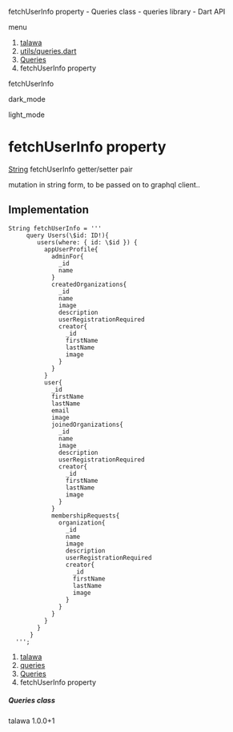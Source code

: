 




fetchUserInfo property - Queries class - queries library - Dart API







menu

1. [talawa](../../index.html)
2. [utils/queries.dart](../../file-___home_harshil_Desktop_open-source_palisadoes_talawa_lib_utils_queries/)
3. [Queries](../../file-___home_harshil_Desktop_open-source_palisadoes_talawa_lib_utils_queries/Queries-class.html)
4. fetchUserInfo property

fetchUserInfo


dark\_mode

light\_mode




# fetchUserInfo property


[String](https://api.flutter.dev/flutter/dart-core/String-class.html)
fetchUserInfo
getter/setter pair

mutation in string form, to be passed on to graphql client..


## Implementation

```
String fetchUserInfo = '''
     query Users(\$id: ID!){
        users(where: { id: \$id }) {
          appUserProfile{
            adminFor{
              _id
              name
            }
            createdOrganizations{
              _id
              name
              image
              description
              userRegistrationRequired
              creator{
                _id
                firstName
                lastName
                image
              }
            }
          }
          user{
            _id
            firstName
            lastName
            email
            image
            joinedOrganizations{
              _id
              name
              image
              description
              userRegistrationRequired
              creator{
                _id
                firstName
                lastName
                image
              }
            }
            membershipRequests{
              organization{
                _id
                name
                image
                description
                userRegistrationRequired
                creator{
                  _id
                  firstName
                  lastName
                  image
                }
              }
            }
          }
        }
      }
  ''';
```

 


1. [talawa](../../index.html)
2. [queries](../../file-___home_harshil_Desktop_open-source_palisadoes_talawa_lib_utils_queries/)
3. [Queries](../../file-___home_harshil_Desktop_open-source_palisadoes_talawa_lib_utils_queries/Queries-class.html)
4. fetchUserInfo property

##### Queries class





talawa
1.0.0+1






